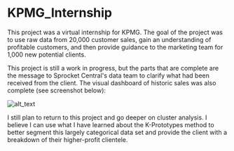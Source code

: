 # KPMG_Internship

This project was a virtual internship for KPMG. The goal of the project was to use raw data from 20,000 customer sales, gain an understanding of profitable customers, and then provide guidance to the marketing team for 1,000 new potential clients.

This project is still a work in progress, but the parts that are complete are the message to Sprocket Central's data team to clarify what had been received from the client. The visual dashboard of historic sales was also complete (see screenshot below):

![alt_text](https://github.com/zachzazueta/KPMG_Internship/blob/master/SC-KPMG.PNG)

I still plan to return to this project and go deeper on cluster analysis. I believe I can use what I have learned about the K-Prototypes method to better segment this largely categorical data set and provide the client with a breakdown of their higher-profit clientele.
